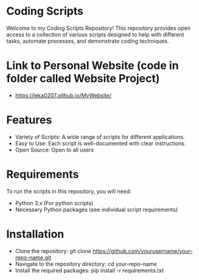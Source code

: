 # Coding Scripts
Welcome to my Coding Scripts Repository! This repository provides open access to a collection of various scripts designed to help with different tasks, automate processes, and demonstrate coding techniques.

# Link to Personal Website (code in folder called Website Project)
- https://leka0207.github.io/MyWebsite/

# Features
- Variety of Scripts: A wide range of scripts for different applications.
- Easy to Use: Each script is well-documented with clear instructions.
- Open Source: Open to all users

# Requirements
To run the scripts in this repository, you will need:
- Python 3.x (For python scripts)
- Necessary Python packages (see individual script requirements)
  
# Installation
- Clone the repository: git clone https://github.com/yourusername/your-repo-name.git
- Navigate to the repository directory: cd your-repo-name
- Install the required packages: pip install -r requirements.txt

